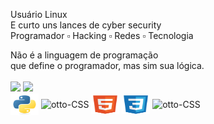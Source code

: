 
Usuário Linux
<br>
E curto uns lances de cyber security 
<Br>
Programador ▫️ Hacking ▫️ Redes ▫️ Tecnologia
<div> 
  Não é a linguagem de programação
  <br>
  que define o programador, mas sim sua lógica.
  
  <div style="display: inline_block"><br>
  <a href="https://www.instagram.com/ottoo.9/" target="_blank"><img src="https://img.shields.io/badge/-Instagram-%23E4405F?style=for-the-badge&logo=instagram&logoColor=white" target="_blank"></a>
  <a href = "mailto:otaciliojr.quirino@gmail.com"><img src="https://img.shields.io/badge/-Gmail-%23333?style=for-the-badge&logo=gmail&logoColor=white" target="_blank">
  </a>
  </div>
 <img align="center" alt="otto-Python" height="35" width="45" src="https://raw.githubusercontent.com/devicons/devicon/master/icons/python/python-original.svg">
<img align="center" alt="otto-CSS" height="30" width="30" src="https://seeklogo.com/images/O/ottawa-js-logo-394DB38073-seeklogo.com.png">
 <img align="center" alt="otto-HTML" height="30" width="45" src="https://raw.githubusercontent.com/devicons/devicon/master/icons/html5/html5-original.svg">
 <img align="center" alt="otto-CSS" height="30" width="45" src="https://raw.githubusercontent.com/devicons/devicon/master/icons/css3/css3-original.svg">
 <img align="center" alt="otto-CSS" height="31" width="30" src="https://seeklogo.com/images/K/kali-linux-logo-5A3B1D1555-seeklogo.com.png">
 
